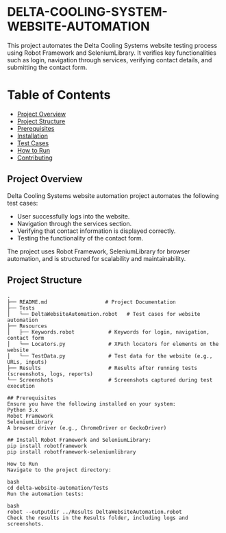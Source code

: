 # DELTA-COOLING-SYSTEM-WEBSITE-AUTOMATION
This project automates the Delta Cooling Systems website testing process using Robot Framework and SeleniumLibrary. It verifies key functionalities such as login, navigation through services, verifying contact details, and submitting the contact form.

# Table of Contents
- [Project Overview](#project-overview)
- [Project Structure](#project-structure)
- [Prerequisites](#prerequisites)
- [Installation](#installation)
- [Test Cases](#test-cases)
- [How to Run](#how-to-run)
- [Contributing](#contributing)

## Project Overview

Delta Cooling Systems website automation project automates the following test cases:
- User successfully logs into the website.
- Navigation through the services section.
- Verifying that contact information is displayed correctly.
- Testing the functionality of the contact form.

The project uses Robot Framework, SeleniumLibrary for browser automation, and is structured for scalability and maintainability.

## Project Structure

```plaintext
.
├── README.md                   # Project Documentation
├── Tests
│   └── DeltaWebsiteAutomation.robot   # Test cases for website automation
├── Resources
│   ├── Keywords.robot           # Keywords for login, navigation, contact form
│   └── Locators.py              # XPath locators for elements on the website
│   └── TestData.py              # Test data for the website (e.g., URLs, inputs)
├── Results                      # Results after running tests (screenshots, logs, reports)
└── Screenshots                  # Screenshots captured during test execution

## Prerequisites
Ensure you have the following installed on your system:
Python 3.x
Robot Framework
SeleniumLibrary
A browser driver (e.g., ChromeDriver or GeckoDriver)

## Install Robot Framework and SeleniumLibrary:
pip install robotframework
pip install robotframework-seleniumlibrary

How to Run
Navigate to the project directory:

bash
cd delta-website-automation/Tests
Run the automation tests:

bash
robot --outputdir ../Results DeltaWebsiteAutomation.robot
Check the results in the Results folder, including logs and screenshots.



